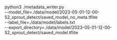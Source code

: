 python3 ./metadata_writer.py \
    --model_file=./data/model/2023-05-01-12-00-52_sprout_detect/saved_model_no_meta.tflite \
    --label_file=./data/model/labels.txt \
    --export_directory=./data/model/2023-05-01-12-00-52_sprout_detect/saved_model.tflite